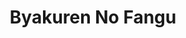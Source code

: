--- 
title: "Byakuren No Fangu"
publishdate: "2019-8-20T16:48:46+02:00"
src: "https://365manga.net/manga/byakuren-no-fangu"
image: "https://data.365manga.net/images/thumbnails/6466-byakuren-no-fangu.jpg"
description: ""
---